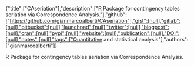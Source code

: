 {"title":["CAseriation"],"description":["R Package for contingency tables seriation via Correspondence Analysis."],"github":["https://github.com/gianmarcoalberti/CAseriation"],"gist":[null],"gitlab":[null],"bitbucket":[null],"launchpad":[null],"twitter":[null],"blogpost":[null],"cran":[null],"pypi":[null],"website":[null],"publication":[null],"DOI":[null],"notes":[null],"tags":["Quantitative and statistical analysis"],"authors":["gianmarcoalberti"]}

R Package for contingency tables seriation via Correspondence Analysis.
